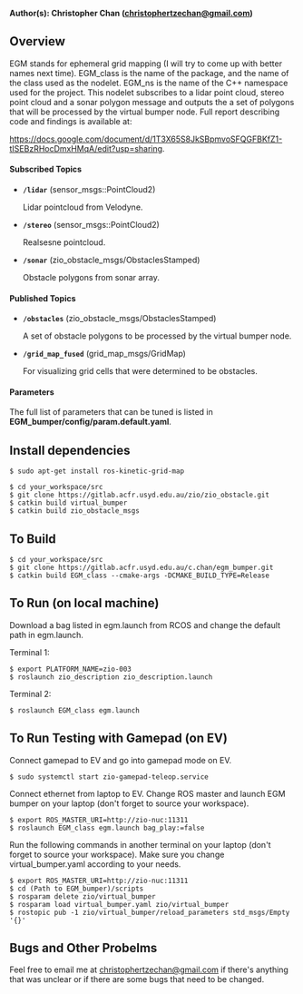 **Author(s): Christopher Chan (christophertzechan@gmail.com)**

## Overview
EGM stands for ephemeral grid mapping (I will try to come up with better names next time). 
EGM_class is the name of the package, and the name of the class used as the nodelet.
EGM_ns is the name of the C++ namespace used for the project. 
This nodelet subscribes to a lidar point cloud, stereo point cloud and a sonar polygon message and outputs the a set of polygons that will be processed by the virtual bumper node. Full report describing code and findings is available at:

https://docs.google.com/document/d/1T3X65S8JkSBpmvoSFQGFBKfZ1-tISEBzRHocDmxHMqA/edit?usp=sharing.

#### Subscribed Topics

* **`/lidar`** (sensor_msgs::PointCloud2)

	Lidar pointcloud from Velodyne.

* **`/stereo`** (sensor_msgs::PointCloud2)

	Realsesne pointcloud. 

* **`/sonar`** (zio_obstacle_msgs/ObstaclesStamped)

	Obstacle polygons from sonar array. 


#### Published Topics

* **`/obstacles`** (zio_obstacle_msgs/ObstaclesStamped)

	A set of obstacle polygons to be processed by the virtual bumper node. 


* **`/grid_map_fused`** (grid_map_msgs/GridMap)

	For visualizing grid cells that were determined to be obstacles.


#### Parameters

The full list of parameters that can be tuned is listed in **EGM_bumper/config/param.default.yaml**.


## Install dependencies
	$ sudo apt-get install ros-kinetic-grid-map

	$ cd your_workspace/src
	$ git clone https://gitlab.acfr.usyd.edu.au/zio/zio_obstacle.git
	$ catkin build virtual_bumper
	$ catkin build zio_obstacle_msgs

## To Build
	$ cd your_workspace/src
	$ git clone https://gitlab.acfr.usyd.edu.au/c.chan/egm_bumper.git
	$ catkin build EGM_class --cmake-args -DCMAKE_BUILD_TYPE=Release

## To Run (on local machine)
Download a bag listed in egm.launch from RCOS and change the default path in egm.launch. 

Terminal 1:

	$ export PLATFORM_NAME=zio-003
	$ roslaunch zio_description zio_description.launch 

Terminal 2:

	$ roslaunch EGM_class egm.launch 


## To Run Testing with Gamepad (on EV)
Connect gamepad to EV and go into gamepad mode on EV.

	$ sudo systemctl start zio-gamepad-teleop.service

Connect ethernet from laptop to EV. Change ROS master and launch EGM bumper on your laptop (don't forget to source your workspace).

	$ export ROS_MASTER_URI=http://zio-nuc:11311  
	$ roslaunch EGM_class egm.launch bag_play:=false

Run the following commands in another terminal on your laptop (don't forget to source your workspace). Make sure you change virtual_bumper.yaml according to your needs.

	$ export ROS_MASTER_URI=http://zio-nuc:11311 
	$ cd (Path to EGM_bumper)/scripts
	$ rosparam delete zio/virtual_bumper
	$ rosparam load virtual_bumper.yaml zio/virtual_bumper
	$ rostopic pub -1 zio/virtual_bumper/reload_parameters std_msgs/Empty '{}'

## Bugs and Other Probelms

Feel free to email me at christophertzechan@gmail.com if there's anything that was unclear or if there are some bugs that need to be changed. 
